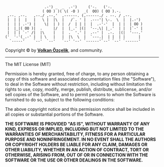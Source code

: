                       .-') _  _  .-')     ('-.   ('-.
                     ( OO ) )( \( -O )  _(  OO) ( OO ).-.
     ,--. ,--.   ,--./ ,--,'  ,------. (,------./ . --. / ,--.
     |  | |  |   |   \ |  |\  |   /`. ' |  .---'| \-.  \  |  |.-')
     |  | | .-') |    \|  | ) |  /  | | |  |  .-'-'  |  | |  | OO )
     |  |_|( OO )|  .     |/  |  |_.' |(|  '--.\| |_.'  | |  |`-' |
     |  | | `-' /|  |\    |   |  .  '.' |  .--' |  .-.  |(|  '---.'
    ('  '-'(_.-' |  | \   |   |  |\  \  |  `---.|  | |  | |      |
      `-----'    `--'  `--'   `--' '--' `------'`--' `--' `------'

Copyright © by [**Volkan Özçelik**](http://o2js.com/volkan), and community.

--------------------------------------------------------------------------------

The MIT License (MIT)

Permission is hereby granted, free of charge, to any person obtaining a copy
of this software and associated documentation files (the "Software"), to deal
in the Software without restriction, including without limitation the rights
to use, copy, modify, merge, publish, distribute, sublicense, and/or sell
copies of the Software, and to permit persons to whom the Software is
furnished to do so, subject to the following conditions:

The above copyright notice and this permission notice shall be included in
all copies or substantial portions of the Software.

**THE SOFTWARE IS PROVIDED "AS IS", WITHOUT WARRANTY OF ANY KIND, EXPRESS OR
IMPLIED, INCLUDING BUT NOT LIMITED TO THE WARRANTIES OF MERCHANTABILITY,
FITNESS FOR A PARTICULAR PURPOSE AND NONINFRINGEMENT. IN NO EVENT SHALL THE
AUTHORS OR COPYRIGHT HOLDERS BE LIABLE FOR ANY CLAIM, DAMAGES OR OTHER
LIABILITY, WHETHER IN AN ACTION OF CONTRACT, TORT OR OTHERWISE, ARISING FROM,
OUT OF OR IN CONNECTION WITH THE SOFTWARE OR THE USE OR OTHER DEALINGS IN
THE SOFTWARE.**
